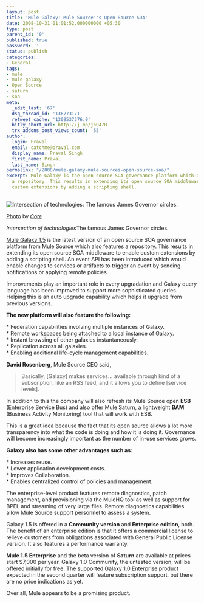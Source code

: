 ```yaml
---
layout: post
title: 'Mule Galaxy: Mule Source''s Open Source SOA'
date: 2008-10-31 01:01:52.000000000 +05:30
type: post
parent_id: '0'
published: true
password: ''
status: publish
categories:
- General
tags:
- mule
- mule-galaxy
- Open Source
- saturn
- soa
meta:
  _edit_last: '67'
  dsq_thread_id: '136773171'
  retweet_cache: '1309537376:0'
  bitly_short_url: http://j.mp/jhQ47H
  trx_addons_post_views_count: '55'
author:
  login: Praval
  email: catchme@praval.com
  display_name: Praval Singh
  first_name: Praval
  last_name: Singh
permalink: "/2008/mule-galaxy-mule-sources-open-source-soa/"
excerpt: Mule Galaxy is the open source SOA governance platform which also features
  a repository. This results in extending its open source SOA middleware to enable
  custom extensions by adding a scripting shell.
---
```

<div class="figure"><img src="/static/2008/10/james-governor-circles.jpg" alt="Intersection of technologies: The famous James Governor circles." />
<p class="credit"><abbr class="type" title="Photograph">Photo</abbr> by <cite><a href="http://www.flickr.com/photos/cote/576980063/">Cote</a></cite></p>
<p class="caption"><em class="title">Intersection of technologies</em>The famous James Governor circles.</p>
</div>

<p><a href="http://mulesource.org/display/GALAXY/Home">Mule Galaxy 1.5</a> is the latest version of an open source SOA governance platform from Mule Source which also features a repository. This results in extending its open source SOA middleware to enable custom extensions by adding a scripting shell. An event API has been introduced which would enable changes to services or artifacts to trigger an event by sending notifications or applying remote policies. </p>
<p>Improvements play an important role in every upgradation and Galaxy query language has been improved to support more sophisticated queries. Helping this is an auto upgrade capability which helps it upgrade from previous versions. </p>
<p><strong>The new platform will also feature the following:</strong></p>
<p>* Federation capabilities involving multiple instances of Galaxy.<br />
* Remote workspaces being attached to a local instance of Galaxy.<br />
* Instant browsing of other galaxies instantaneously.<br />
* Replication across all galaxies.<br />
* Enabling additional life-cycle management capabilities.</p>
<p><strong>David Rosenberg</strong>, Mule Source CEO said,</p>
<blockquote><p>Basically, [Galaxy] makes services... available through kind of a subscription, like an RSS feed, and it allows you to define [service levels].</p></blockquote>
<p>In addition to this the company will also refresh its Mule Source open <strong>ESB</strong> (Enterprise Service Bus) and also offer Mule Saturn, a lightweight <strong>BAM</strong> (Business Activity Monitoring) tool that will work with ESB.</p>
<p>This is a great idea because the fact that its open source allows a lot more transparency into what the code is doing and how it is doing it. Governance will become increasingly important as the number of in-use services grows. </p>
<p><strong>Galaxy also has some other advantages such as:</strong></p>
<p>* Increases reuse.<br />
* Lower application development costs.<br />
* Improves Collaboration.<br />
* Enables centralized control of policies and management.</p>
<p>The enterprise-level product features remote diagnostics, patch management, and provisioning via the MuleHQ tool as well as support for BPEL and streaming of very large files. Remote diagnostics capabilities allow Mule Source support personnel to assess a system.</p>
<p>Galaxy 1.5 is offered in a <strong>Community version</strong> and <strong>Enterprise edition</strong>, both. The benefit of an enterprise edition is that it offers a commercial license to relieve customers from obligations associated with General Public License version.  It also features a performance warranty. </p>
<p><strong>Mule 1.5 Enterprise</strong> and the beta version of <strong>Saturn</strong> are available at prices start $7,000 per year. Galaxy 1.0 Community, the untested version, will be offered initially for free. The supported Galaxy 1.0 Enterprise product expected in the second quarter will feature subscription support, but there are no price indications as yet.</p>
<p>Over all, Mule appears to be a promising product.</p>
